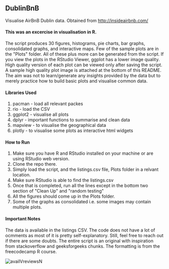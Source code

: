 ## DublinBnB
Visualise AirBnB Dublin data. Obtained from http://insideairbnb.com/

#### This was an excercise in visualisation in R. 
The script produces 30 figures, histograms, pie charts, bar graphs, consolidated graphs, and interactive maps. Few of the sample plots are in the "Plots" folder. All of these plus more can be generated from the script. If you view the plots in the RStudio Viewer, ggplot has a lower image quality. High quality version of each plot can be viewed only after saving the script.
A sample high quality plot image is attached at the bottom of this README.
The aim was not to learn/generate any insights provided by the data but to merely practice how to build basic plots and visualise common data.

#### Libraries Used
1.  pacman - load all relevant packes
2.  rio - load the CSV
3.  ggplot2 - visualise all plots
4.  dplyr - important functions to summarise and clean data
5.  mapview - to visualise the geographical data
6.  plotly - to visualise some plots as interactive html widgets

#### How to Run
1. Make sure you have R and RStudio installed on your machine or are using RStudio web version. 
2. Clone the repo there.
3. Simply load the script, and the listings.csv file, Plots folder in a relvant location. 
4. Make sure RStudio is able to find the listings.csv
5. Once that is completed, run all the lines except in the bottom two section of "Clean Up" and "random testing"
6. All the figures should come up in the Plots folder. 
7. Some of the graphs as consolidated i.e. some images may contain multiple plots. 

#### Important Notes
The data is available in the listings CSV. 
The code does not have a lot of ocmments as most of it is pretty self-explanatory. Still, feel free to reach out if there are some doubts.
The entire script is an original with inspiration from stackoverflow and geeksforgeeks chunks. The formatting is from the freecodecamp R course.


![availVreviewsN](https://user-images.githubusercontent.com/95866059/184006990-27e7bb30-1ddb-467b-976e-03cf8c7334ba.jpg)
